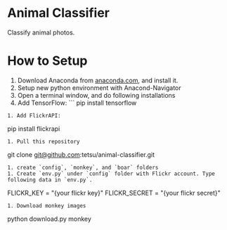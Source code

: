 # Animal Classifier
Classify animal photos.

# How to Setup

1. Download Anaconda from [anaconda.com](https://www.anaconda.com/), and install it.
1. Setup new python environment with Anacond-Navigator
1. Open a terminal window, and do following installations
1. Add TensorFlow: ```
pip install tensorflow
```
1. Add FlickrAPI:
```
pip install flickrapi
```
1. Pull this repository
```
git clone
git@github.com:tetsu/animal-classifier.git
```
1. create `config`, `monkey`, and `boar` folders
1. Create `env.py` under `config` folder with Flickr account. Type following data in `env.py`.
```
FLICKR_KEY = "{your flickr key}"
FLICKR_SECRET = "{your flickr secret}"
```
1. Download monkey images
```
python download.py monkey
```
